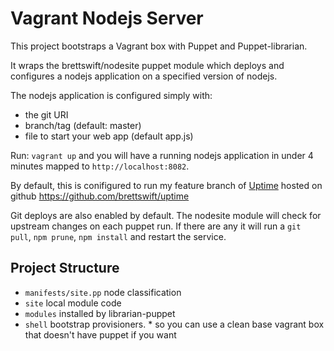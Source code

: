 Vagrant Nodejs Server
=====================

This project bootstraps a Vagrant box with Puppet and Puppet-librarian.

It wraps the brettswift/nodesite puppet module which deploys and configures a nodejs application on a specified version of nodejs.  

The nodejs application is configured simply with: 

* the git URI
* branch/tag (default: master)
* file to start your web app (default app.js)


Run: `vagrant up` and you will have a running nodejs application in under 4 minutes mapped to `http://localhost:8082`. 

By default, this is conifigured to run my feature branch of [Uptime](http://redotheweb.com/uptime) hosted on github https://github.com/brettswift/uptime

Git deploys are also enabled by default.  The nodesite module will check for upstream changes on each puppet run.  If there are any it will run a `git pull`, `npm prune`, `npm install` and restart the service. 

Project Structure
-----------------
* `manifests/site.pp` node classification
* `site` local module code
* `modules` installed by librarian-puppet
* `shell` bootstrap provisioners. 
		* so you can use a clean base vagrant box that doesn't have puppet if you want

